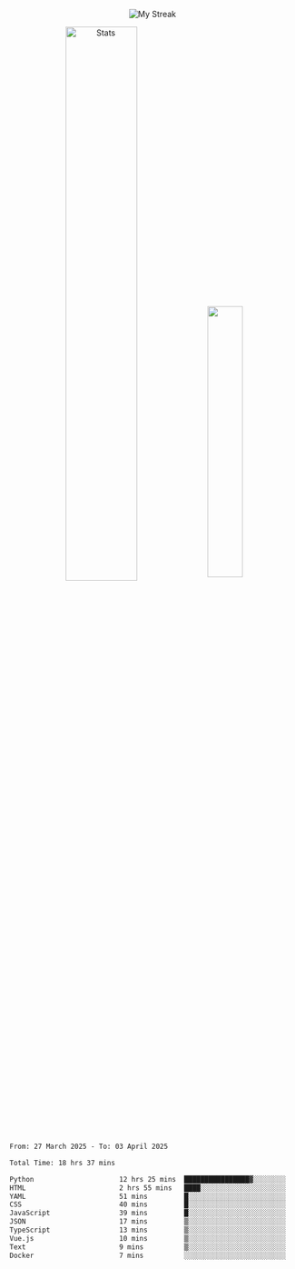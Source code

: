 <p align="center">
<picture>
  <source media="(prefers-color-scheme: dark)" srcset="http://github-readme-streak-stats.herokuapp.com?user=semolik&theme=dark&hide_border=true&background=DD272700">
  <img alt="My Streak" src="http://github-readme-streak-stats.herokuapp.com?user=semolik&hide_border=true">
</picture>
</p>
<div align="center">
  <picture>
    <source media="(prefers-color-scheme: dark)" srcset="https://github-readme-stats.vercel.app/api?username=semolik&show_icons=true&bg_color=DD272700&hide_border=true&theme=dark">
        <img alt="Stats" src="https://github-readme-stats.vercel.app/api?username=semolik&show_icons=true&bg_color=DD272700&hide_border=true" width="50%" >
  </picture>
  <sup>
  <picture>
  <source media="(prefers-color-scheme: dark)" srcset="https://github-readme-stats.vercel.app/api/top-langs/?username=semolik&layout=compact&hide_border=true&bg_color=DD272700&theme=dark">
  <img src="https://github-readme-stats.vercel.app/api/top-langs/?username=semolik&layout=compact&hide_border=true" width="35%" />
  </picture>
  </sup>
</div>
<!--START_SECTION:waka-->

```txt
From: 27 March 2025 - To: 03 April 2025

Total Time: 18 hrs 37 mins

Python                     12 hrs 25 mins  ████████████████▓░░░░░░░░   66.71 %
HTML                       2 hrs 55 mins   ████░░░░░░░░░░░░░░░░░░░░░   15.71 %
YAML                       51 mins         █░░░░░░░░░░░░░░░░░░░░░░░░   04.64 %
CSS                        40 mins         █░░░░░░░░░░░░░░░░░░░░░░░░   03.59 %
JavaScript                 39 mins         █░░░░░░░░░░░░░░░░░░░░░░░░   03.53 %
JSON                       17 mins         ▒░░░░░░░░░░░░░░░░░░░░░░░░   01.54 %
TypeScript                 13 mins         ▒░░░░░░░░░░░░░░░░░░░░░░░░   01.23 %
Vue.js                     10 mins         ▒░░░░░░░░░░░░░░░░░░░░░░░░   00.90 %
Text                       9 mins          ▒░░░░░░░░░░░░░░░░░░░░░░░░   00.82 %
Docker                     7 mins          ░░░░░░░░░░░░░░░░░░░░░░░░░   00.64 %
```

<!--END_SECTION:waka-->

